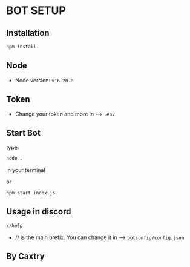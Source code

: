 # BOT SETUP

## Installation ##
```bash
npm install
```

## Node
* Node version: `v16.20.0`

## Token
* Change your token and more in --> `.env`

## Start Bot
type:
```bash
node .
```
in your terminal

or
```bash
npm start index.js
```

## Usage in discord
```bash
//help
```
* // is the main prefix. You can change it in --> `botconfig/config.json`


## By Caxtry

